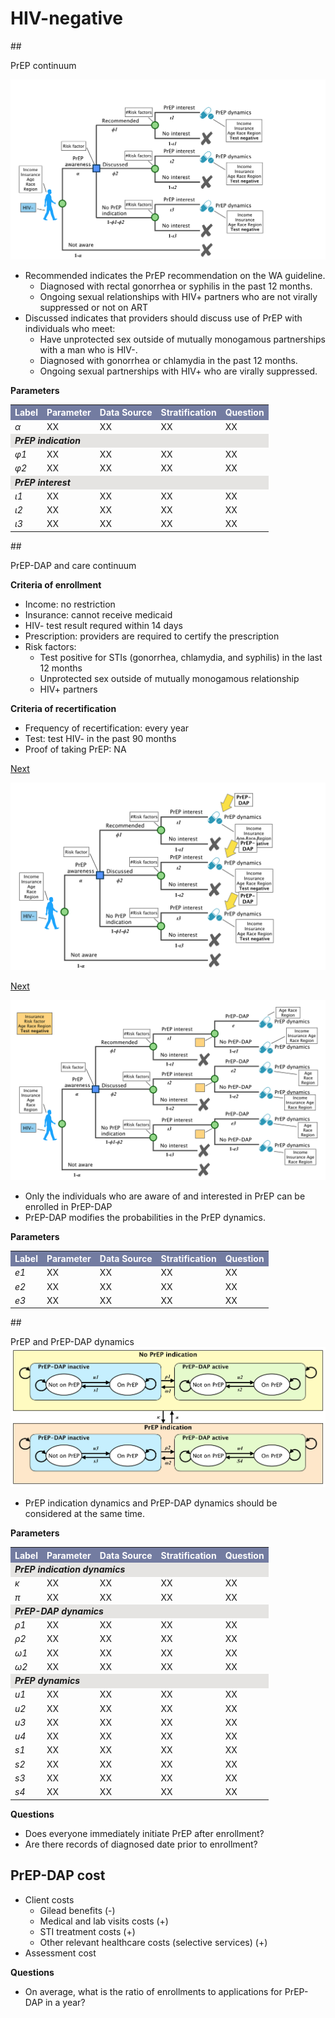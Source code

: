 # HIV-negative
##<div id="PrEPcontinuum">PrEP continuum</div>

![PrEPcontinuum](figures/PrEPContinuum1.png)

* Recommended indicates the PrEP recommendation on the WA guideline. 
    - Diagnosed with rectal gonorrhea or syphilis in the past 12 months.
    - Ongoing sexual relationships with HIV+ partners who are not virally suppressed or not on ART
* Discussed indicates that providers should discuss use of PrEP with individuals who meet: 
    - Have unprotected sex outside of mutually monogamous partnerships with a man who is HIV-. 
    - Diagnosed with gonorrhea or chlamydia in the past 12 months. 
    - Ongoing sexual partnerships with HIV+ who are virally suppressed. 

**Parameters**
<table>
<tr>
    <th bgcolor="#737CA1"><font COLOR="#FFFFFF"><strong>Label</strong></font></th>
    <th bgcolor="#737CA1"><font COLOR="#FFFFFF"><strong>Parameter</strong></font></th>
    <th bgcolor="#737CA1"><font COLOR="#FFFFFF"><strong>Data Source</strong></font></th>
    <th bgcolor="#737CA1"><font COLOR="#FFFFFF"><strong>Stratification</strong></font></th>
    <th bgcolor="#737CA1"><font COLOR="#FFFFFF"><strong>Question</strong></font></th>
</tr>

<tr>
    <td><i>&alpha;</i></td>
    <td> XX </td>
    <td> XX </td>
    <td> XX </td>
    <td> XX </td>
</tr>

<tr><td colspan=5 bgcolor="#E5E4E2"><i><b>PrEP indication</i></b></td></tr>
<tr>
    <td><i>&phi;1</i></td>
    <td> XX </td>
    <td> XX </td>
    <td> XX </td>
    <td> XX </td>
</tr>

<tr>
    <td><i>&phi;2</i></td>
    <td> XX </td>
    <td> XX </td>
    <td> XX </td>
    <td> XX </td>
</tr>
<tr><td colspan=5 bgcolor="#E5E4E2"><i><b>PrEP interest</i></b></td></tr>
<tr>
    <td><i>&iota;1</i></td>
    <td> XX </td>
    <td> XX </td>
    <td> XX </td>
    <td> XX </td>
</tr>
<tr>
    <td><i>&iota;2</i></td>
    <td> XX </td>
    <td> XX </td>
    <td> XX </td>
    <td> XX </td>
</tr>
<tr>
    <td><i>&iota;3</i></td>
    <td> XX </td>
    <td> XX </td>
    <td> XX </td>
    <td> XX </td>
</tr>
</table>

##<div id="PDAPandContinuum">PrEP-DAP and care continuum</div>

**Criteria of enrollment**
- Income: no restriction
- Insurance: cannot receive medicaid
- HIV- test result requred within 14 days
- Prescription: providers are required to certify the prescription
- Risk factors: 
    + Test positive for STIs (gonorrhea, chlamydia, and syphilis) in the last 12 months
    + Unprotected sex outside of mutually monogamous relationship
    + HIV+ partners 

**Criteria of recertification**
- Frequency of recertification: every year
- Test: test HIV- in the past 90 months
- Proof of taking PrEP: NA

<a href="HIVnegative.md#PrEPcontinuum2">Next</a>

<div id="PrEPcontinuum2"></div>

![PrEPcontinuum2](figures/PrEPContinuum2.png)

<a href="HIVnegative.md#PrEPcontinuum3">Next</a>

<div id="PrEPcontinuum3"></div>

![PrEPcontinuum3](figures/PrEPContinuum3.png)

* Only the individuals who are aware of and interested in PrEP can be enrolled in PrEP-DAP
* PrEP-DAP modifies the probabilities in the PrEP dynamics. 


**Parameters**
<table>
<tr>
    <th bgcolor="#737CA1"><font COLOR="#FFFFFF"><strong>Label</strong></font></th>
    <th bgcolor="#737CA1"><font COLOR="#FFFFFF"><strong>Parameter</strong></font></th>
    <th bgcolor="#737CA1"><font COLOR="#FFFFFF"><strong>Data Source</strong></font></th>
    <th bgcolor="#737CA1"><font COLOR="#FFFFFF"><strong>Stratification</strong></font></th>
    <th bgcolor="#737CA1"><font COLOR="#FFFFFF"><strong>Question</strong></font></th>
</tr>

<tr>
    <td><i>e1</i></td>
    <td> XX </td>
    <td> XX </td>
    <td> XX </td>
    <td> XX </td>
</tr>

<tr>
    <td><i>e2</i></td>
    <td> XX </td>
    <td> XX </td>
    <td> XX </td>
    <td> XX </td>
</tr>

<tr>
    <td><i>e3</i></td>
    <td> XX </td>
    <td> XX </td>
    <td> XX </td>
    <td> XX </td>
</tr>
</table>


##<div id="PrEPdynamics">PrEP and PrEP-DAP dynamics</div>
![PrEPdynamics](figures/PrEPdynamics.png)

* PrEP indication dynamics and PrEP-DAP dynamics should be considered at the same time. 

**Parameters**
<table>
<tr>
    <th bgcolor="#737CA1"><font COLOR="#FFFFFF"><strong>Label</strong></font></th>
    <th bgcolor="#737CA1"><font COLOR="#FFFFFF"><strong>Parameter</strong></font></th>
    <th bgcolor="#737CA1"><font COLOR="#FFFFFF"><strong>Data Source</strong></font></th>
    <th bgcolor="#737CA1"><font COLOR="#FFFFFF"><strong>Stratification</strong></font></th>
    <th bgcolor="#737CA1"><font COLOR="#FFFFFF"><strong>Question</strong></font></th>
</tr>

<tr><td colspan=5 bgcolor="#E5E4E2"><i><b>PrEP indication dynamics</i></b></td></tr>
<tr>
    <td><i>&kappa;</i></td>
    <td> XX </td>
    <td> XX </td>
    <td> XX </td>
    <td> XX </td>
</tr>

<tr>
    <td><i>&pi;</i></td>
    <td> XX </td>
    <td> XX </td>
    <td> XX </td>
    <td> XX </td>
</tr>

<tr><td colspan=5 bgcolor="#E5E4E2"><i><b>PrEP-DAP dynamics</i></b></td></tr>

<tr>
    <td><i>&rho;1</i></td>
    <td> XX </td>
    <td> XX </td>
    <td> XX </td>
    <td> XX </td>
</tr>

<tr>
    <td><i>&rho;2</i></td>
    <td> XX </td>
    <td> XX </td>
    <td> XX </td>
    <td> XX </td>
</tr>

<tr>
    <td><i>&omega;1</i></td>
    <td> XX </td>
    <td> XX </td>
    <td> XX </td>
    <td> XX </td>
</tr>

<tr>
    <td><i>&omega;2</i></td>
    <td> XX </td>
    <td> XX </td>
    <td> XX </td>
    <td> XX </td>
</tr>

<tr><td colspan=5 bgcolor="#E5E4E2"><i><b>PrEP dynamics</i></b></td></tr>

<tr>
    <td><i>u1</i></td>
    <td> XX </td>
    <td> XX </td>
    <td> XX </td>
    <td> XX </td>
</tr>

<tr>
    <td><i>u2</i></td>
    <td> XX </td>
    <td> XX </td>
    <td> XX </td>
    <td> XX </td>
</tr>

<tr>
    <td><i>u3</i></td>
    <td> XX </td>
    <td> XX </td>
    <td> XX </td>
    <td> XX </td>
</tr>

<tr>
    <td><i>u4</i></td>
    <td> XX </td>
    <td> XX </td>
    <td> XX </td>
    <td> XX </td>
</tr>

<tr>
    <td><i>s1</i></td>
    <td> XX </td>
    <td> XX </td>
    <td> XX </td>
    <td> XX </td>
</tr>

<tr>
    <td><i>s2</i></td>
    <td> XX </td>
    <td> XX </td>
    <td> XX </td>
    <td> XX </td>
</tr>

<tr>
    <td><i>s3</i></td>
    <td> XX </td>
    <td> XX </td>
    <td> XX </td>
    <td> XX </td>
</tr>

<tr>
    <td><i>s4</i></td>
    <td> XX </td>
    <td> XX </td>
    <td> XX </td>
    <td> XX </td>
</tr>
</table>

**Questions**

* Does everyone immediately initiate PrEP after enrollment?
* Are there records of diagnosed date prior to enrollment?

## <div id="PDAPcost">PrEP-DAP cost</div>
* Client costs 
    - Gilead benefits (-)
    - Medical and lab visits costs (+)
    - STI treatment costs (+)
    - Other relevant healthcare costs (selective services) (+)
* Assessment cost

**Questions**

* On average, what is the ratio of enrollments to applications for PrEP-DAP in a year?

